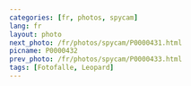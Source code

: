 ```yaml
---
categories: [fr, photos, spycam]
lang: fr
layout: photo
next_photo: /fr/photos/spycam/P0000431.html
picname: P0000432
prev_photo: /fr/photos/spycam/P0000433.html
tags: [Fotofalle, Leopard]
---
```

